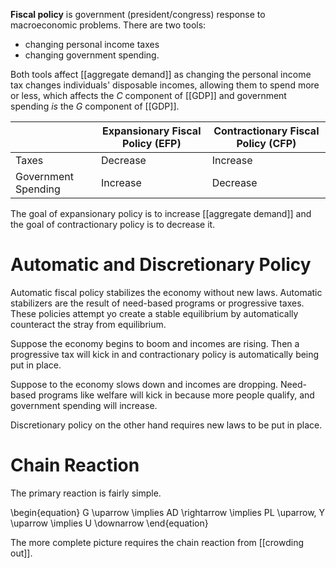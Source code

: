 **Fiscal policy** is government (president/congress) response to macroeconomic problems. There are two tools: 

- changing personal income taxes
- changing government spending. 
 
Both tools affect [[aggregate demand]] as changing the personal income tax changes individuals' disposable incomes, allowing them to spend more or less, which affects the $C$ component of [[GDP]] and government spending _is_ the $G$ component of [[GDP]].

|                   | Expansionary Fiscal Policy (EFP) | Contractionary Fiscal Policy (CFP)|
|-------------------|-------|----------------------|
|Taxes| Decrease | Increase |
|Government Spending |Increase | Decrease |

The goal of expansionary policy is to increase [[aggregate demand]] and the goal of contractionary policy is to decrease it.

# Automatic and Discretionary Policy

Automatic fiscal policy stabilizes the economy without new laws. Automatic stabilizers are the result of need-based programs or progressive taxes. These policies attempt yo create a stable equilibrium by automatically counteract the stray from equilibrium. 

Suppose the economy begins to boom and incomes are rising. Then a progressive tax will kick in and contractionary policy is automatically being put in place.

Suppose to the economy slows down and incomes are dropping. Need-based programs like welfare will kick in because more people qualify, and government spending will increase.

Discretionary policy on the other hand requires new laws to be put in place.

# Chain Reaction

The primary reaction is fairly simple.

\begin{equation}
G \uparrow \implies AD \rightarrow \implies PL \uparrow, Y \uparrow \implies U \downarrow
\end{equation}

The more complete picture requires the chain reaction from [[crowding out]].